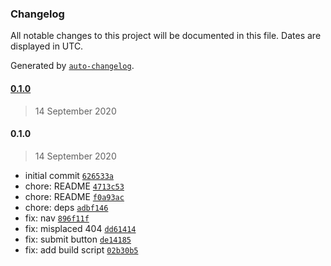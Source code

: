 ### Changelog

All notable changes to this project will be documented in this file. Dates are displayed in UTC.

Generated by [`auto-changelog`](https://github.com/CookPete/auto-changelog).

#### [0.1.0](https://github.com/ICJIA/icjia-dicra/compare/0.1.0...0.1.0)

> 14 September 2020

#### 0.1.0

> 14 September 2020

- initial commit [`626533a`](https://github.com/ICJIA/icjia-dicra/commit/626533a49253525fd96a3fb6a9441711e49393e3)
- chore: README [`4713c53`](https://github.com/ICJIA/icjia-dicra/commit/4713c53a221584f171d7440348e6f036dbe44b4a)
- chore: README [`f0a93ac`](https://github.com/ICJIA/icjia-dicra/commit/f0a93ac0ea25af6a40250d8b1e0d2d419c4846f7)
- chore: deps [`adbf146`](https://github.com/ICJIA/icjia-dicra/commit/adbf1465d30c7bd867dc8c3e012f758de5f9d2f2)
- fix: nav [`896f11f`](https://github.com/ICJIA/icjia-dicra/commit/896f11fc9847c147e227a659d2cc0f63d9cd4f7a)
- fix: misplaced 404 [`dd61414`](https://github.com/ICJIA/icjia-dicra/commit/dd61414032240dc8292463877b477a31a8befd20)
- fix: submit button [`de14185`](https://github.com/ICJIA/icjia-dicra/commit/de14185cca4f3a8bd738e07f850b7b3cbf2db7c4)
- fix: add build script [`02b30b5`](https://github.com/ICJIA/icjia-dicra/commit/02b30b52b5c817602d1d86abbc5f28eb9ccdeb74)
